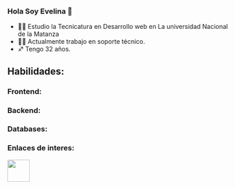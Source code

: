 

### Hola Soy Evelina 👋

- 🙋‍♀️ Estudio la Tecnicatura en Desarrollo web en La universidad Nacional de la Matanza
- 👩‍💻 Actualmente trabajo en soporte técnico.
- ♐ Tengo 32 años.

## Habilidades:

### Frontend:


### Backend:

### Databases:


### Enlaces de interes:

<div>
  <a href="https://www.linkedin.com/in/evelina-nu%C3%B1ez/">
<img src="https://cdn.jsdelivr.net/gh/devicons/devicon/icons/linkedin/linkedin-original.svg" width="50" />
    </a>
</div>
